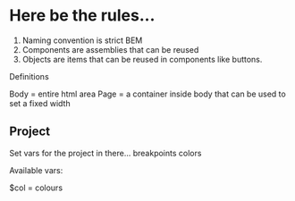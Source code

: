 # Here be the rules...

1. Naming convention is strict BEM
2. Components are assemblies that can be reused
3. Objects are items that can be reused in components like buttons.


Definitions

Body = entire html area
Page = a container inside body that can be used to set a fixed width


## Project

Set vars for the project in there...
breakpoints
colors

Available vars:

$col = colours
